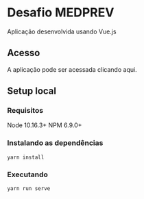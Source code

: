 # Desafio MEDPREV
Aplicação desenvolvida usando Vue.js

## Acesso
A aplicação pode ser acessada clicando aqui.

## Setup local

### Requisitos
Node 10.16.3+
NPM 6.9.0+

### Instalando as dependências
```
yarn install
```

### Executando
```
yarn run serve
```
